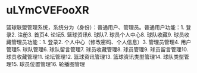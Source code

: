 # uLYmCVEFooXR
篮球联盟管理系统，系统分为（身份）：普通用户、管理员。普通用户功能：1. 登录2. 注册3. 首页4. 论坛5. 篮球资讯6. 球队7. 球员个人中心8. 球队收藏9. 球员收藏管理员功能：1. 登录2. 个人中心（修改密码、个人信息）3. 管理员管理4. 用户管理5. 球队管理6. 球队留言管理7. 球员收藏管理8. 球员管理9. 球员留言管理10. 球员收藏管理11. 论坛管理12. 篮球资讯管理13. 篮球资讯类型管理14. 球队类型管理15. 球员位置管理16. 轮播图管理 
